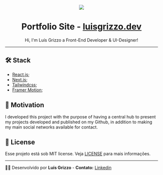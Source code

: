 <p align="center">
  <img src="./src/app/favicon.ico">
</p>
<h1 align="center">Portfolio Site - <a href="https://luisgrizzo.dev/">luisgrizzo.dev</a></h1>

<p align="center">Hi, I'm Luís Grizzo a Front-End Developer & UI-Designer!</p>

---

## 🛠️ Stack

- [React.js](https://react.dev/);
- [Next.js](https://nextjs.org/);
- [Tailwindcss](https://tailwindcss.com/);
- [Framer Motion](https://www.framer.com/motion/);

## 💭 Motivation

I developed this project with the purpose of having a central hub to present my projects developed and published on my Github, in addition to making my main social networks available for contact.

## :memo: License
Esse projeto está sob MIT license. Veja [LICENSE](https://github.com/luis-grizzo/new-challenge-trinca/blob/main/LICENSE) para mais informações.

---

👨‍🦱 Desenvolvido por **Luís Grizzo** - **Contato:** <a href="https://www.linkedin.com/in/luis-grizzo/">Linkedin</a>
